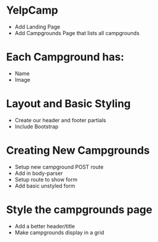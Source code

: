 # YelpCamp

* Add Landing Page
* Add Campgrounds Page that lists all campgrounds

# Each Campground has:
* Name
* Image

# Layout and Basic Styling
* Create our header and footer partials
* Include Bootstrap

# Creating New Campgrounds
* Setup new campground POST route
* Add in body-parser
* Setup route to show form
* Add basic unstyled form

# Style the campgrounds page
* Add a better header/title
* Make campgrounds display in a grid